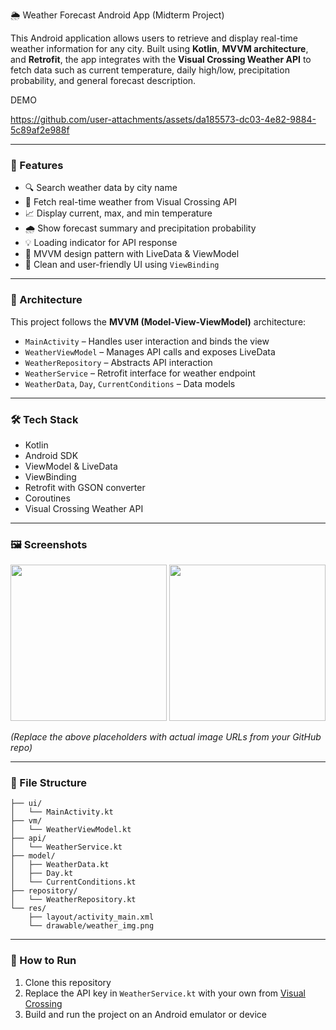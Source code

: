 🌦️ Weather Forecast Android App (Midterm Project)

This Android application allows users to retrieve and display real-time weather information for any city. Built using **Kotlin**, **MVVM architecture**, and **Retrofit**, the app integrates with the **Visual Crossing Weather API** to fetch data such as current temperature, daily high/low, precipitation probability, and general forecast description.

DEMO 


https://github.com/user-attachments/assets/da185573-dc03-4e82-9884-5c89af2e988f



---

### 📱 Features

- 🔍 Search weather data by city name  
- 📡 Fetch real-time weather from Visual Crossing API  
- 📈 Display current, max, and min temperature  
- 🌧️ Show forecast summary and precipitation probability  
- 💡 Loading indicator for API response  
- 🔄 MVVM design pattern with LiveData & ViewModel  
- 🎨 Clean and user-friendly UI using `ViewBinding`

---

### 🧠 Architecture

This project follows the **MVVM (Model-View-ViewModel)** architecture:

- `MainActivity` – Handles user interaction and binds the view  
- `WeatherViewModel` – Manages API calls and exposes LiveData  
- `WeatherRepository` – Abstracts API interaction  
- `WeatherService` – Retrofit interface for weather endpoint  
- `WeatherData`, `Day`, `CurrentConditions` – Data models

---

### 🛠️ Tech Stack

- Kotlin  
- Android SDK  
- ViewModel & LiveData  
- ViewBinding  
- Retrofit with GSON converter  
- Coroutines  
- Visual Crossing Weather API  

---

### 🖼️ Screenshots

<img src="https://github.com/user-attachments/assets/bbb293d0-42b9-4c4c-9a55-d6de4cae7a66" width="250"/>
<img src="https://github.com/user-attachments/assets/8fd45efb-6b92-4f75-8ac3-4044a786578e" width="250"/>

*(Replace the above placeholders with actual image URLs from your GitHub repo)*

---

### 📁 File Structure

```
├── ui/
│   └── MainActivity.kt
├── vm/
│   └── WeatherViewModel.kt
├── api/
│   └── WeatherService.kt
├── model/
│   ├── WeatherData.kt
│   ├── Day.kt
│   └── CurrentConditions.kt
├── repository/
│   └── WeatherRepository.kt
└── res/
    ├── layout/activity_main.xml
    └── drawable/weather_img.png
```

---

### 📝 How to Run

1. Clone this repository  
2. Replace the API key in `WeatherService.kt` with your own from [Visual Crossing](https://www.visualcrossing.com/)  
3. Build and run the project on an Android emulator or device

